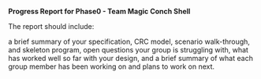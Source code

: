 **Progress Report for Phase0 - Team Magic Conch Shell**

The report should include:

a brief summary of your specification, CRC model, scenario walk-through, and skeleton program,
open questions your group is struggling with,
what has worked well so far with your design,
and a brief summary of what each group member has been working on and plans to work on next.